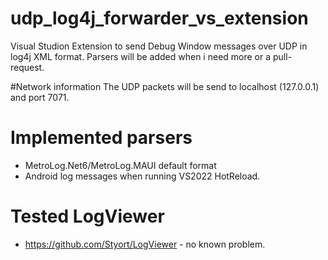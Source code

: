 # udp_log4j_forwarder_vs_extension
Visual Studion Extension to send Debug Window messages over UDP in log4j XML format.
Parsers will be added when i need more or a pull-request.

#Network information
The UDP packets will be send to localhost (127.0.0.1) and port 7071. 

# Implemented parsers
* MetroLog.Net6/MetroLog.MAUI default format
* Android log messages when running VS2022 HotReload.

# Tested LogViewer
* https://github.com/Styort/LogViewer - no known problem.

